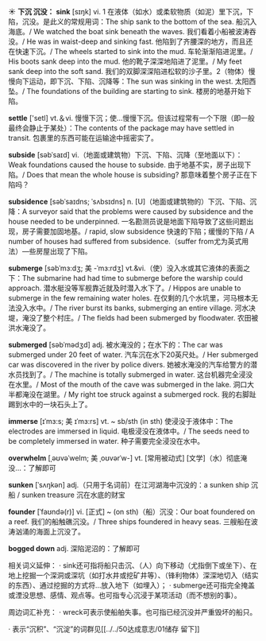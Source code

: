 ☀ <span class="category">**下沉 沉没：**</span>
<span class="vocabulary">**sink**</span> [sɪŋk] 
<span class="definition">vi. 1 在液体（如水）或柔软物质（如泥）里下沉，下陷，沉没。是此义的常规用词：</span>The ship sank to the bottom of the sea. 船沉入海底。/ We watched the boat sink beneath the waves. 我们看着小船被波涛吞没。/ He was in waist-deep and sinking fast. 他陷到了齐腰深的地方，而且还在快速下沉。/ The wheels started to sink into the mud. 车轮渐渐陷进泥里。/ His boots sank deep into the mud. 他的靴子深深地陷进了泥里。/ My feet sank deep into the soft sand. 我们的双脚深深陷进松软的沙子里。<span class="definition">2（物体）慢慢向下运动，即下沉、下陷、沉降等：</span>The sun was sinking in the west. 太阳西坠。/ The foundations of the building are starting to sink. 楼房的地基开始下陷。

<span class="vocabulary">**settle**</span> ['setl] 
<span class="definition">vt.＆vi. 慢慢下沉；使…慢慢下沉。但该过程常有一个下限（即一般最终会静止于某处）：</span>The contents of the package may have settled in transit. 包裹里的东西可能在运输途中摇密实了。
           
<span class="vocabulary">**subside**</span> [səbˈsaɪd]
<span class="definition">vi.（地面或建筑物）下沉、下陷、沉降（至地面以下）：</span>Weak foundations caused the house to subside. 由于地基不实，房子出现下陷。/ Does that mean the whole house is subsiding? 那意味着整个房子正在下陷吗？
           
<span class="vocabulary">**subsidence**</span> [səbˈsaɪdns; ˈsʌbsɪdns]
<span class="definition">n. [U]（地面或建筑物的）下沉、下陷、沉降：</span>A surveyor said that the problems were caused by subsidence and the house needed to be underpinned. 一名勘测员说是地面下陷导致了这些问题出现，房子需要加固地基。/ rapid, slow subsidence 快速的下陷；缓慢的下陷 / A number of houses had suffered from subsidence.（suffer from尤为英式用法）—些房屋出现了下陷。

<span class="vocabulary">**submerge**</span> [səbˈmɜ:dʒ; 美 -ˈmɜ:rdʒ]
<span class="definition">vt.&vi.（使）没入水或其它液体的表面之下：</span>The submarine had had time to submerge before the warship could approach. 潜水艇没等军舰靠近就及时潜入水下了。/ Hippos are unable to submerge in the few remaining water holes. 在仅剩的几个水坑里，河马根本无法没入水中。/ The river burst its banks, submerging an entire village. 河水决堤，淹没了整个村庄。/ The fields had been submerged by floodwater. 农田被洪水淹没了。
                      
<span class="vocabulary">**submerged**</span> [səbˈmədʒd]
<span class="definition">adj. 被水淹没的；在水下的：</span>The car was submerged under 20 feet of water. 汽车沉在水下20英尺处。/ Her submerged car was discovered in the river by police divers. 她被水淹没的汽车给警方的潜水员找到了。/ The machine is totally submerged in water. 这台机器完全浸没在水里。/ Most of the mouth of the cave was submerged in the lake. 洞口大半都淹没在湖里。/ My right toe struck against a submerged rock. 我的右脚趾踢到水中的一块石头上了。
           
<span class="vocabulary">**immerse**</span> [ɪˈmɜ:s; 美 ɪˈmɜ:rs]
<span class="definition">vt. ~ sb/sth (in sth) 使浸没于液体中：</span>The electrodes are immersed in liquid. 电极浸没在液体中。/ The seeds need to be completely immersed in water. 种子需要完全浸没在水中。
           
<span class="vocabulary">**overwhelm**</span> [ˌəʊvəˈwelm; 美 ˌoʊvərˈw-]
<span class="definition">vt. [常用被动式] [文学]（水）彻底淹没…：</span>了解即可

<span class="vocabulary">**sunken**</span> [ˈsʌŋkən]
<span class="definition">adj.（只用于名词前）在江河湖海中沉没的：</span>a sunken ship 沉船 / sunken treasure 沉在水底的财宝
           
<span class="vocabulary">**founder**</span> [ˈfaʊndə(r)]
<span class="definition">vi. [正式] ~ (on sth)（船）沉没：</span>Our boat foundered on a reef. 我们的船触礁沉没。/ Three ships foundered in heavy seas. 三艘船在波涛汹涌的海面上沉没了。

<span class="vocabulary">**bogged down**</span>
<span class="definition">adj. 深陷泥沼的：</span>了解即可

相关词义延伸：
· sink还可指将船只击沉、（人）向下移动（尤指倒下或坐下）、在地上挖掘一个深洞或深坑（如打水井或挖矿井等）、（锋利物体）深深地切入（结实的东西）、通过挖掘的方式将…放入地下（如埋入）；
· submerge还可指完全掩盖或湮没思想、感情、观点等。也可指专心沉浸于某项活动（而不想别的事）。

周边词汇补充：
· wreck可表示使船舶失事。也可指已经沉没并严重毁坏的船只。

· 表示“沉积”、“沉淀”的词群见[[../../50达成意志/01储存 留下]]

